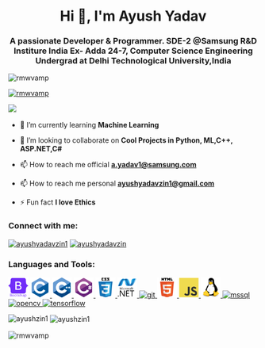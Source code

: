 
<h1 align="center">Hi 👋, I'm Ayush Yadav</h1>
<h3 align="center">A passionate Developer & Programmer. SDE-2 @Samsung R&D Institure India Ex- Adda 24-7, Computer Science Engineering Undergrad at Delhi Technological  University,India</h3>
<p align="left"> <img src="https://komarev.com/ghpvc/?username=rmwvamp&label=Profile%20views&color=0e75b6&style=flat" alt="rmwvamp" /> </p>

<p align="left"> <a href="https://github.com/ryo-ma/github-profile-trophy"><img src="https://github-profile-trophy.vercel.app/?username=rmwvamp" alt="rmwvamp" /></a> </p>

<p align="left"> <a href="https://linktr.ee/ayushyadavzin" target="blank"><img src="https://img.shields.io/twitter/follow/ayushyadav?logo=linkedin&style=for-the-badge%22%20alt=%22Ayush%20Yadav" /></a> </p>

- 🌱 I’m currently learning **Machine Learning**

- 👯 I’m looking to collaborate on **Cool Projects in Python, ML,C++, ASP.NET,C#**

- 📫 How to reach me official **a.yadav1@samsung.com**
- 📫 How to reach me personal **ayushyadavzin1@gmail.com**

- ⚡ Fun fact **I love Ethics**

<h3 align="left">Connect with me:</h3>
<p align="left">
<a href="https://linktr.ee/ayushyadavzin" target="blank"><img align="center" src="https://uxwing.com/wp-content/themes/uxwing/download/brands-and-social-media/linktree-logo-icon.png" alt="ayushyadavzin1" height="30" width="40" /></a>
<a href="https://www.linkedin.com/in/ayushyadavzin/" target="blank"><img align="center" src="https://raw.githubusercontent.com/rahuldkjain/github-profile-readme-generator/master/src/images/icons/Social/linked-in-alt.svg" alt="ayushyadavzin" height="30" width="40" /></a>
</p>

<h3 align="left">Languages and Tools:</h3>
<p align="left"> <a href="https://getbootstrap.com" target="_blank" rel="noreferrer"> <img src="https://raw.githubusercontent.com/devicons/devicon/master/icons/bootstrap/bootstrap-plain-wordmark.svg" alt="bootstrap" width="40" height="40"/> </a> <a href="https://www.cprogramming.com/" target="_blank" rel="noreferrer"> <img src="https://raw.githubusercontent.com/devicons/devicon/master/icons/c/c-original.svg" alt="c" width="40" height="40"/> </a> <a href="https://www.w3schools.com/cpp/" target="_blank" rel="noreferrer"> <img src="https://raw.githubusercontent.com/devicons/devicon/master/icons/cplusplus/cplusplus-original.svg" alt="cplusplus" width="40" height="40"/> </a> <a href="https://www.w3schools.com/cs/" target="_blank" rel="noreferrer"> <img src="https://raw.githubusercontent.com/devicons/devicon/master/icons/csharp/csharp-original.svg" alt="csharp" width="40" height="40"/> </a> <a href="https://www.w3schools.com/css/" target="_blank" rel="noreferrer"> <img src="https://raw.githubusercontent.com/devicons/devicon/master/icons/css3/css3-original-wordmark.svg" alt="css3" width="40" height="40"/> </a> <a href="https://dotnet.microsoft.com/" target="_blank" rel="noreferrer"> <img src="https://raw.githubusercontent.com/devicons/devicon/master/icons/dot-net/dot-net-original-wordmark.svg" alt="dotnet" width="40" height="40"/> </a> <a href="https://git-scm.com/" target="_blank" rel="noreferrer"> <img src="https://www.vectorlogo.zone/logos/git-scm/git-scm-icon.svg" alt="git" width="40" height="40"/> </a> <a href="https://www.w3.org/html/" target="_blank" rel="noreferrer"> <img src="https://raw.githubusercontent.com/devicons/devicon/master/icons/html5/html5-original-wordmark.svg" alt="html5" width="40" height="40"/> </a> <a href="https://developer.mozilla.org/en-US/docs/Web/JavaScript" target="_blank" rel="noreferrer"> <img src="https://raw.githubusercontent.com/devicons/devicon/master/icons/javascript/javascript-original.svg" alt="javascript" width="40" height="40"/> </a> <a href="https://www.linux.org/" target="_blank" rel="noreferrer"> <img src="https://raw.githubusercontent.com/devicons/devicon/master/icons/linux/linux-original.svg" alt="linux" width="40" height="40"/> </a> <a href="https://www.microsoft.com/en-us/sql-server" target="_blank" rel="noreferrer"> <img src="https://www.svgrepo.com/show/303229/microsoft-sql-server-logo.svg" alt="mssql" width="40" height="40"/> </a> <a href="https://opencv.org/" target="_blank" rel="noreferrer"> <img src="https://www.vectorlogo.zone/logos/opencv/opencv-icon.svg" alt="opencv" width="40" height="40"/> </a> <a href="https://www.tensorflow.org" target="_blank" rel="noreferrer"> <img src="https://www.vectorlogo.zone/logos/tensorflow/tensorflow-icon.svg" alt="tensorflow" width="40" height="40"/> </a> </p>

<p><img align="left" src="https://github-readme-stats.vercel.app/api/top-langs?username=rmwvamp&show_icons=true&locale=en&layout=compact" alt="ayushzin1" /></p>

<p>&nbsp;<img align="center" src="https://github-readme-stats.vercel.app/api?username=ayushyadav&show_icons=true&locale=en" alt="ayushzin1" /></p>

<p><img align="center" src="https://github-readme-streak-stats.herokuapp.com/?user=rmwvamp&" alt="rmwvamp" /></p>

